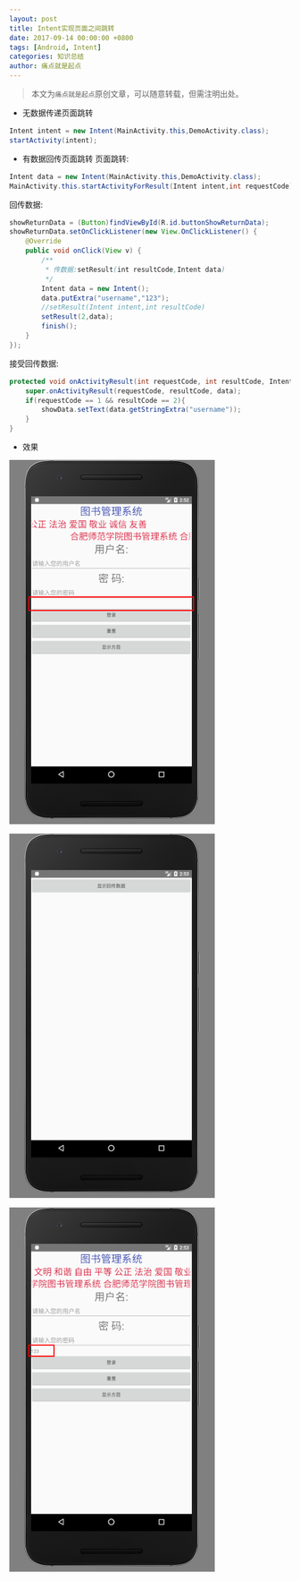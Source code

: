 ```yaml
---
layout: post
title: Intent实现页面之间跳转
date: 2017-09-14 00:00:00 +0800
tags: [Android, Intent]
categories: 知识总结
author: 痛点就是起点
---
```


> 本文为`痛点就是起点`原创文章，可以随意转载，但需注明出处。

* 无数据传递页面跳转

```java
Intent intent = new Intent(MainActivity.this,DemoActivity.class);
startActivity(intent);
```

* 有数据回传页面跳转
页面跳转:

```java
Intent data = new Intent(MainActivity.this,DemoActivity.class);
MainActivity.this.startActivityForResult(Intent intent,int requestCode);
```

回传数据:

```java
showReturnData = (Button)findViewById(R.id.buttonShowReturnData);
showReturnData.setOnClickListener(new View.OnClickListener() {
    @Override
    public void onClick(View v) {
        /**
         * 传数据:setResult(int resultCode,Intent data)
         */
        Intent data = new Intent();
        data.putExtra("username","123");
        //setResult(Intent intent,int resultCode)
        setResult(2,data);
        finish();
    }
});
```

接受回传数据:

```java
protected void onActivityResult(int requestCode, int resultCode, Intent data) {
    super.onActivityResult(requestCode, resultCode, data);
    if(requestCode == 1 && resultCode == 2){
        showData.setText(data.getStringExtra("username"));
    }
}
```

* 效果

![](images/2017/B1wWs4CutRh1lKFdbWOhPk-d.png)

![](images/2017/E8x9lCuJJist0Jf6bQwinI1.png)

![](images/2017/ZDN_ondxf5ypikwW27tK1ynp.png)
